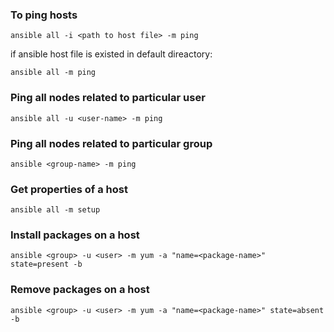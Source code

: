 ### To ping hosts

```
ansible all -i <path to host file> -m ping
```
if ansible host file is existed in default direactory:

```
ansible all -m ping
```

### Ping all nodes related to particular user

```
ansible all -u <user-name> -m ping
```
### Ping all nodes related to particular group

```
ansible <group-name> -m ping
```

### Get properties of a host

```
ansible all -m setup
```

### Install packages on a host

```
ansible <group> -u <user> -m yum -a "name=<package-name>" state=present -b
```

### Remove packages on a host

```
ansible <group> -u <user> -m yum -a "name=<package-name>" state=absent -b
```